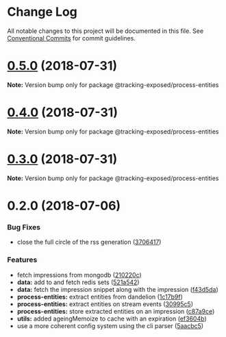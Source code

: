 # Change Log

All notable changes to this project will be documented in this file.
See [Conventional Commits](https://conventionalcommits.org) for commit guidelines.

<a name="0.5.0"></a>
# [0.5.0](https://github.com/tracking-exposed/tracking-exposed/compare/v0.4.0...v0.5.0) (2018-07-31)




**Note:** Version bump only for package @tracking-exposed/process-entities

<a name="0.4.0"></a>
# [0.4.0](https://github.com/tracking-exposed/tracking-exposed/compare/v0.3.0...v0.4.0) (2018-07-31)




**Note:** Version bump only for package @tracking-exposed/process-entities

<a name="0.3.0"></a>
# [0.3.0](https://github.com/tracking-exposed/tracking-exposed/compare/v0.2.0...v0.3.0) (2018-07-31)




**Note:** Version bump only for package @tracking-exposed/process-entities

<a name="0.2.0"></a>
# 0.2.0 (2018-07-06)


### Bug Fixes

* close the full circle of the rss generation ([3706417](https://github.com/tracking-exposed/tracking-exposed/commit/3706417))


### Features

* fetch impressions from mongodb ([210220c](https://github.com/tracking-exposed/tracking-exposed/commit/210220c))
* **data:** add to and fetch redis sets ([521a542](https://github.com/tracking-exposed/tracking-exposed/commit/521a542))
* **data:** fetch the impression snippet along with the impression ([f43d5da](https://github.com/tracking-exposed/tracking-exposed/commit/f43d5da))
* **process-entities:** extract entities from dandelion ([1c17b9f](https://github.com/tracking-exposed/tracking-exposed/commit/1c17b9f))
* **process-entities:** extract entities on stream events ([30995c5](https://github.com/tracking-exposed/tracking-exposed/commit/30995c5))
* **process-entities:** store extracted entities on an impression ([c87a9ce](https://github.com/tracking-exposed/tracking-exposed/commit/c87a9ce))
* **utils:** added ageingMemoize to cache with an expiration ([ef3604b](https://github.com/tracking-exposed/tracking-exposed/commit/ef3604b))
* use a more coherent config system using the cli parser ([5aacbc5](https://github.com/tracking-exposed/tracking-exposed/commit/5aacbc5))
